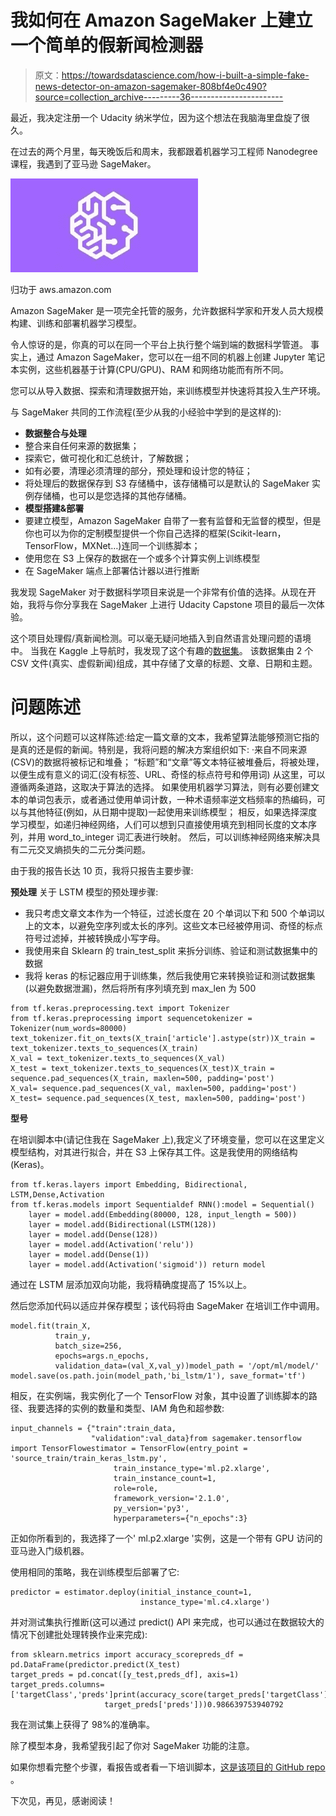 # 我如何在 Amazon SageMaker 上建立一个简单的假新闻检测器

> 原文：<https://towardsdatascience.com/how-i-built-a-simple-fake-news-detector-on-amazon-sagemaker-808bf4e0c490?source=collection_archive---------36----------------------->

最近，我决定注册一个 Udacity 纳米学位，因为这个想法在我脑海里盘旋了很久。

在过去的两个月里，每天晚饭后和周末，我都跟着机器学习工程师 Nanodegree 课程，我遇到了亚马逊 SageMaker。

![](img/0d7bfa15a7f217dc5b569fedb04052c4.png)

归功于 aws.amazon.com

Amazon SageMaker 是一项完全托管的服务，允许数据科学家和开发人员大规模构建、训练和部署机器学习模型。

令人惊讶的是，你真的可以在同一个平台上执行整个端到端的数据科学管道。
事实上，通过 Amazon SageMaker，您可以在一组不同的机器上创建 Jupyter 笔记本实例，这些机器基于计算(CPU/GPU)、RAM 和网络功能而有所不同。

您可以从导入数据、探索和清理数据开始，来训练模型并快速将其投入生产环境。

与 SageMaker 共同的工作流程(至少从我的小经验中学到的是这样的):

*   **数据整合与处理**
*   整合来自任何来源的数据集；
*   探索它，做可视化和汇总统计，了解数据；
*   如有必要，清理必须清理的部分，预处理和设计您的特征；
*   将处理后的数据保存到 S3 存储桶中，该存储桶可以是默认的 SageMaker 实例存储桶，也可以是您选择的其他存储桶。
*   **模型搭建&部署**
*   要建立模型，Amazon SageMaker 自带了一套有监督和无监督的模型，但是你也可以为你的定制模型提供一个你自己选择的框架(Scikit-learn，TensorFlow，MXNet…)连同一个训练脚本；
*   使用您在 S3 上保存的数据在一个或多个计算实例上训练模型
*   在 SageMaker 端点上部署估计器以进行推断

我发现 SageMaker 对于数据科学项目来说是一个非常有价值的选择。从现在开始，我将与你分享我在 SageMaker 上进行 Udacity Capstone 项目的最后一次体验。

这个项目处理假/真新闻检测。可以毫无疑问地插入到自然语言处理问题的语境中。
当我在 Kaggle 上导航时，我发现了这个有趣的[数据集](https://www.kaggle.com/clmentbisaillon/fake-and-real-news-dataset/kernels)。
该数据集由 2 个 CSV 文件(真实、虚假新闻)组成，其中存储了文章的标题、文章、日期和主题。

# 问题陈述

所以，这个问题可以这样陈述:给定一篇文章的文本，我希望算法能够预测它指的是真的还是假的新闻。特别是，我将问题的解决方案组织如下:
·来自不同来源(CSV)的数据将被标记和堆叠；
“标题”和“文章”等文本特征被堆叠后，将被处理，以便生成有意义的词汇(没有标签、URL、奇怪的标点符号和停用词)
从这里，可以遵循两条道路，这取决于算法的选择。
如果使用机器学习算法，则有必要创建文本的单词包表示，或者通过使用单词计数，一种术语频率逆文档频率的热编码，可以与其他特征(例如，从日期中提取)一起使用来训练模型；
相反，如果选择深度学习模型，如递归神经网络，人们可以想到只直接使用填充到相同长度的文本序列，并用 word_to_integer 词汇表进行映射。
然后，可以训练神经网络来解决具有二元交叉熵损失的二元分类问题。

由于我的报告长达 10 页，我将只报告主要步骤:

**预处理** 关于 LSTM 模型的预处理步骤:

*   我只考虑文章文本作为一个特征，过滤长度在 20 个单词以下和 500 个单词以上的文本，以避免空序列或太长的序列。这些文本已经被停用词、奇怪的标点符号过滤掉，并被转换成小写字母。
*   我使用来自 Sklearn 的 train_test_split 来拆分训练、验证和测试数据集中的数据
*   我将 keras 的标记器应用于训练集，然后我使用它来转换验证和测试数据集(以避免数据泄漏)，然后将所有序列填充到 max_len 为 500

```
from tf.keras.preprocessing.text import Tokenizer
from tf.keras.preprocessing import sequencetokenizer = Tokenizer(num_words=80000)
text_tokenizer.fit_on_texts(X_train['article'].astype(str))X_train = text_tokenizer.texts_to_sequences(X_train)
X_val = text_tokenizer.texts_to_sequences(X_val)
X_test = text_tokenizer.texts_to_sequences(X_test)X_train = sequence.pad_sequences(X_train, maxlen=500, padding='post')
X_val= sequence.pad_sequences(X_val, maxlen=500, padding='post')
X_test= sequence.pad_sequences(X_test, maxlen=500, padding='post')
```

**型号**

在培训脚本中(请记住我在 SageMaker 上),我定义了环境变量，您可以在这里定义模型结构，对其进行拟合，并在 S3 上保存其工件。这是我使用的网络结构(Keras)。

```
from tf.keras.layers import Embedding, Bidirectional, LSTM,Dense,Activation
from tf.keras.models import Sequentialdef RNN():model = Sequential()
    layer = model.add(Embedding(80000, 128, input_length = 500))
    layer = model.add(Bidirectional(LSTM(128))
    layer = model.add(Dense(128))   
    layer = model.add(Activation('relu'))
    layer = model.add(Dense(1))
    layer = model.add(Activation('sigmoid')) return model
```

通过在 LSTM 层添加双向功能，我将精确度提高了 15%以上。

然后您添加代码以适应并保存模型；该代码将由 SageMaker 在培训工作中调用。

```
model.fit(train_X,
          train_y, 
          batch_size=256,
          epochs=args.n_epochs,
          validation_data=(val_X,val_y))model_path = '/opt/ml/model/'
model.save(os.path.join(model_path,'bi_lstm/1'), save_format='tf')
```

相反，在实例端，我实例化了一个 TensorFlow 对象，其中设置了训练脚本的路径、我要选择的实例的数量和类型、IAM 角色和超参数:

```
input_channels = {"train":train_data,
                  "validation":val_data}from sagemaker.tensorflow import TensorFlowestimator = TensorFlow(entry_point = 'source_train/train_keras_lstm.py',
                       train_instance_type='ml.p2.xlarge',
                       train_instance_count=1, 
                       role=role,
                       framework_version='2.1.0',
                       py_version='py3',
                       hyperparameters={"n_epochs":3}
```

正如你所看到的，我选择了一个' ml.p2.xlarge '实例，这是一个带有 GPU 访问的亚马逊入门级机器。

使用相同的策略，我在训练模型后部署了它:

```
predictor = estimator.deploy(initial_instance_count=1,
                             instance_type='ml.c4.xlarge')
```

并对测试集执行推断(这可以通过 predict() API 来完成，也可以通过在数据较大的情况下创建批处理转换作业来完成):

```
from sklearn.metrics import accuracy_scorepreds_df = pd.DataFrame(predictor.predict(X_test)
target_preds = pd.concat([y_test,preds_df], axis=1)
target_preds.columns=['targetClass','preds']print(accuracy_score(target_preds['targetClass'],
                     target_preds['preds']))0.986639753940792
```

我在测试集上获得了 98%的准确率。

除了模型本身，我希望我引起了你对 SageMaker 功能的注意。

如果你想看完整个步骤，看报告或者看一下培训脚本，[这是该项目的 GitHub repo](https://github.com/guidiandrea/udacityCapstone-FakeNewsDetector) 。

下次见，再见，感谢阅读！